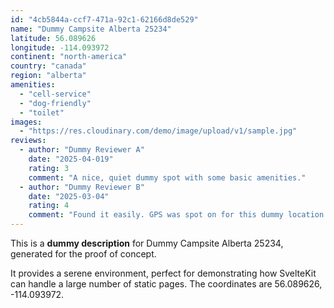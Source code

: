 ```yaml
---
id: "4cb5844a-ccf7-471a-92c1-62166d8de529"
name: "Dummy Campsite Alberta 25234"
latitude: 56.089626
longitude: -114.093972
continent: "north-america"
country: "canada"
region: "alberta"
amenities:
  - "cell-service"
  - "dog-friendly"
  - "toilet"
images:
  - "https://res.cloudinary.com/demo/image/upload/v1/sample.jpg"
reviews:
  - author: "Dummy Reviewer A"
    date: "2025-04-019"
    rating: 3
    comment: "A nice, quiet dummy spot with some basic amenities."
  - author: "Dummy Reviewer B"
    date: "2025-03-04"
    rating: 4
    comment: "Found it easily. GPS was spot on for this dummy location."
---
```


This is a **dummy description** for Dummy Campsite Alberta 25234, generated for the proof of concept.

It provides a serene environment, perfect for demonstrating how SvelteKit can handle a large number of static pages. The coordinates are 56.089626, -114.093972.
